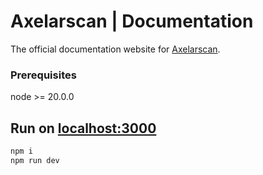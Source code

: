 # Axelarscan | Documentation

The official documentation website for [Axelarscan](https://github.com/axelarnetwork/axelarscan-ui).

### Prerequisites
node >= 20.0.0

## Run on [localhost:3000](http://localhost:3000)
```bash
npm i
npm run dev
```